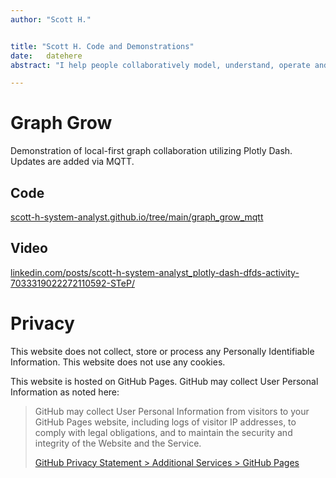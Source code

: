 ```yaml
---
author: "Scott H."


title: "Scott H. Code and Demonstrations"
date:   datehere
abstract: "I help people collaboratively model, understand, operate and improve systems using local-first graph analysis that prioritizes human cognition over machine."

---
```



# Graph Grow
Demonstration of local-first graph collaboration utilizing Plotly Dash. Updates are added via MQTT. 

## Code

[scott-h-system-analyst.github.io/tree/main/graph_grow_mqtt](https://github.com/scott-h-system-analyst/scott-h-system-analyst.github.io/tree/main/graph_grow_mqtt)  

## Video
 
[linkedin.com/posts/scott-h-system-analyst_plotly-dash-dfds-activity-7033319022272110592-STeP/](https://www.linkedin.com/posts/scott-h-system-analyst_plotly-dash-dfds-activity-7033319022272110592-STeP/)  

# Privacy

This website does not collect, store or process any Personally Identifiable Information. This website does not use any cookies.


This website is hosted on GitHub Pages. GitHub may collect User Personal Information as noted here:


<blockquote>

<p>GitHub may collect User Personal Information from visitors to your GitHub Pages website, including logs of visitor IP addresses, to comply with legal obligations, and to maintain the security and integrity of the Website and the Service.</p>

  <p><a href="https://docs.github.com/en/github/site-policy/github-privacy-statement#github-pages">GitHub Privacy Statement &gt; Additional Services &gt; GitHub Pages</a></p>
</blockquote>
